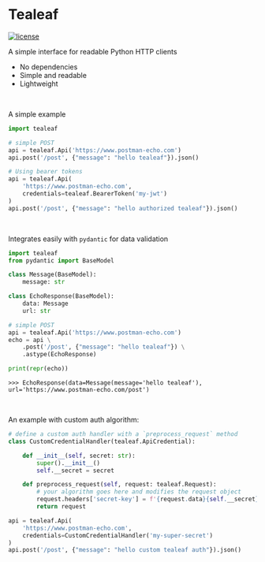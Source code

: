 # Tealeaf

[![license](https://img.shields.io/github/license/jackmuskopf/softy.svg)](https://github.com/jackmuskopf/softy/blob/main/LICENSE)

A simple interface for readable Python HTTP clients

- No dependencies 
- Simple and readable
- Lightweight

<br>

A simple example
```python
import tealeaf

# simple POST
api = tealeaf.Api('https://www.postman-echo.com')
api.post('/post', {"message": "hello tealeaf"}).json()

# Using bearer tokens
api = tealeaf.Api(
    'https://www.postman-echo.com',
    credentials=tealeaf.BearerToken('my-jwt')
)
api.post('/post', {"message": "hello authorized tealeaf"}).json()
```

<br>



Integrates easily with `pydantic` for data validation
```python
import tealeaf
from pydantic import BaseModel

class Message(BaseModel):
    message: str

class EchoResponse(BaseModel):
    data: Message
    url: str

# simple POST
api = tealeaf.Api('https://www.postman-echo.com')
echo = api \
    .post('/post', {"message": "hello tealeaf"}) \
    .astype(EchoResponse)

print(repr(echo))
```

```
>>> EchoResponse(data=Message(message='hello tealeaf'), url='https://www.postman-echo.com/post')
```

<br>

An example with custom auth algorithm:
```python
# define a custom auth handler with a `preprocess_request` method
class CustomCredentialHandler(tealeaf.ApiCredential):

    def __init__(self, secret: str):
        super().__init__()
        self.__secret = secret

    def preprocess_request(self, request: tealeaf.Request):
        # your algorithm goes here and modifies the request object
        request.headers['secret-key'] = f'{request.data}{self.__secret}'
        return request

api = tealeaf.Api(
    'https://www.postman-echo.com',
    credentials=CustomCredentialHandler('my-super-secret')
)
api.post('/post', {"message": "hello custom tealeaf auth"}).json()
```